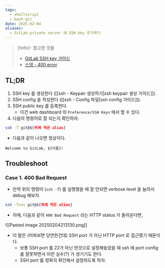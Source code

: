 ```yaml
---
tags:
  - shellscript
  - bash-git
date: 2025-02-04
aliases:
  - GitLab private server 에 SSH key 추가하기
---
```

> [!info]- 참고한 것들
> - [GitLab SSH key 가이드](https://docs.gitlab.com/ee/user/ssh.html)
> - [스댕 - 400 error](https://stackoverflow.com/a/32696060)

## TL;DR

1. SSH key 를 생성한다 ([[ssh - Keypair 생성하기|ssh keypair 생성 가이드]]).
2. SSH config 을 작성한다 ([[ssh - Config 파일|ssh config 가이드]]).
3. SSH public key 를 등록한다.
	- 이건 web dashboard 의 `Preference/SSH Keys` 에서 할 수 있다.
4. 다음의 명령어로 잘 되는지 확인하자.

```bash
ssh -T git@${위에 적은 alias}
```

- 다음과 같이 나오면 정상이다.

```
Welcome to GitLab, ${이름}!
```

## Troubleshoot

### Case 1. 400 Bad Request

- 만약 위의 명령어 (`ssh -T`) 를 실행했을 때 잘 안되면 verbose level 을 늘려서 debug 해보자.

```bash
ssh -Tvvv git@${위에 적은 alias}
```

- 이때, 다음과 같이 `400 Bad Request` 라는 HTTP status 가 돌아온다면,

![[Pasted image 20250204213130.png]]

- 이 말은 (어찌보면 당연한건데) SSH port 가 아닌 HTTP port 로 접근했기 때문이다.
	- 보통 SSH port 를 22가 아닌 딴것으로 설정해놓았을 때 ssh 에 port config 를 잘못하면서 이런 실수(?) 가 생기기도 한다.
	- SSH port 를 정확히 확인해서 설정하도록 하자.